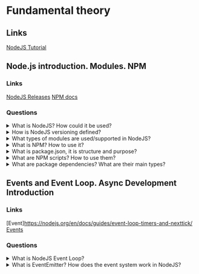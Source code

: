 # Fundamental theory

## Links
[NodeJS Tutorial](https://www.tutorialsteacher.com/nodejs/nodejs-tutorials)

## Node.js introduction. Modules. NPM

### Links
[NodeJS Releases](https://nodejs.org/en/about/releases/)
[NPM docs](https://docs.npmjs.com/about-npm)

### Questions

<details>
  <summary>What is NodeJS? How could it be used?</summary>

  NodeJS is a programming platform for running JavaScript and turning the language into a common language. Also, NodeJS adds opportunities to communicate with output/input through NodeJS API and use external modules. The base using sphere is the development of web-servers. Moreover, NodeJS allows creating desktop applications(for example, it is possible to use Electron). NodeJS uses an event-driven model and async or reactive programming with not blocked output/input.
  For using could be downloaded one of the NodeJS versions from the official website. Besides, it is possible to turn between versions with the nvm application.

</details>

<details>
  <summary>How is NodeJS versioning defined?</summary>

  There are two groups of NodeJS versions. First odd-numbered releases (9, 11, etc.), and second even-numbered or LTS releases (10, 12, etc.). LTS releases have long term support which typically guarantees that NodeJS developers will fix critical problems(bugs). As a result, the production application should use only LTS versions. There are follow life cycle periods:
  Not supported - version is not supported anymore;
  Current - version is in active development;
  Active - version is recommended to use;
  Maintenance - version is supported.

</details>

<details>
  <summary>What types of modules are used/supported in NodeJS?</summary>
  
  NodeJS includes three types of modules:
  1. Core Modules
  2. Local Modules
  3. Third-Party Modules
  The core modules include the bare minimum functionalities of NodeJS. Core modules are compiled into their binary distribution and automatically load when NodeJS starts the process. However, it is required to import the core module first to use it in your application.
  Local modules are modules created locally in your Node.js application. These modules include different functionalities of your application in separate files and folders. You can also package it and distribute it via NPM. For example, if it is needed to connect to MongoDB and fetch data, it will be possible to create a reusable module.
  Third-Party Modules are modules that are possible to import from NPM.

</details>

<details>
  <summary>What is NPM? How to use it?</summary>

  Node Package Manager (NPM) is a command-line tool that installs, updates or uninstalls Node.js packages in your application. It is also an online repository for open-source Node.js packages. The node community around the world creates modules and publishes them as packages in this repository. Npm allows installing, uninstalling and updating packages.

</details>

<details>
  <summary>What is package.json, it is structure and purpose?</summary>

  Package.json file contains information about an application: name, version, dependencies, and etc. Each directory in the file is interpreted as a NodeJS package.

</details>

<details>
  <summary>What are NPM scripts? How to use them?</summary>
  
  The scripts property of a package.json file contains scripts that can be run by ```npm run <stage>```. Also, It is possible to use pre and post commands as prepare, prepublish, prepublishOnly and .etc.

</details>

<details>
  <summary>What are package dependencies? What are their main types?</summary>
  
  Dependencies are a list of external modules that a project uses.
  NodeJS contains two dependency types:
  1. Dependencies should have dependencies that the production mode will use.
  2. devDependencies should have dependencies that will be used in development. For example, linter, bable and etc.

</details>

## Events and Event Loop. Async Development Introduction

### Links
[Event]https://nodejs.org/en/docs/guides/event-loop-timers-and-nexttick/
[Events](https://nodejs.org/api/events.html)

### Questions

<details>
  <summary>What is NodeJS Event Loop?</summary>

  The event loop is the module that allows Node.js to perform non-blocking I/O operations - although JavaScript is single-threaded - by offloading operations to the system kernel whenever possible.
  Since most modern kernels are multi-threaded, they can handle multiple operations executing in the background.
  There are follow queues: timers, pending callbacks, idle, prepare, poll, check, close callbacks.

</details>

<details>
  <summary>What is EventEmitter? How does the event system work in NodeJS?</summary>

  All objects that emit events are instances of the EventEmitter class. These objects expose an ```eventEmitter.on()``` function that allows one or more functions to be attached to named events emitted by the object. Typically, event names are camel-cased strings but any valid JavaScript property key can be used.
  When the EventEmitter object emits an event, all of the functions attached to that specific event are called synchronously. Any values returned by the called listeners are ignored and discarded.
  The following example shows a simple EventEmitter instance with a single listener. The ```eventEmitter.on()``` method is used to register listeners, while the ```eventEmitter.emit()``` method is used to trigger the event.

</details>
